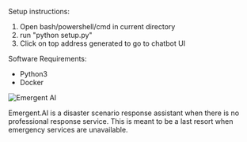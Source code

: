 Setup instructions:

1. Open bash/powershell/cmd in current directory
2. run "python setup.py"
3. Click on top address generated to go to chatbot UI

Software Requirements:
- Python3
- Docker


![Emergent AI](https://github.com/user-attachments/assets/0c899c3a-af67-4479-a307-aae71d06b5ca)

Emergent.AI is a disaster scenario response assistant when there is no professional response service. This is meant to be a last resort when emergency services are unavailable.
